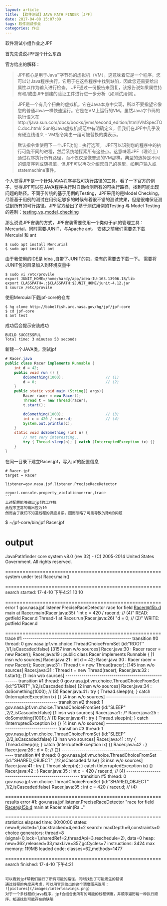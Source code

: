 ```yaml
---
layout: article
title: 【软件测试】JAVA PATH FINDER [JPF]
date: 2017-04-08 15:07:09
tags: 软件测试作业
categories: 作业
---
```


软件测试小组作业之JPF

首先先说说JPF是个什么东西

官方给出的解释：
> JPF核心是用于Java™字节码的虚拟机（VM），这意味着它是一个程序，您可以让Java程序执行。它用于在这些程序中找到缺陷，因此您还需要给出属性以作为输入进行检查。 JPF通过一份报告来回复，该报告说如果属性持有和/或由JPF创建的验证工件进行进一步分析（如测试用例）。

> JPF是一个有几个扭曲的虚拟机。它在Java本身中实现，所以不要指望它像您的普通Java一样快速运行。它是在VM上运行的VM。虽然Java字节码的执行语义在http://java.sun.com/docs/books/jvms/second_edition/html/VMSpecTOC.doc.html/ Sun的Java虚拟机规范中有明确定义，但我们在JPF中几乎没有硬连线语义 - VM指令集由一组可被替换的类表示。

> 默认指令集使用下一个JPF功能：执行选项。 JPF可以识别您的程序中的执行可能不同的进程，然后系统地探索所有这些点。这意味着JPF（理论上）通过程序执行所有路径，而不仅仅是像普通的VM那样。典型的选择是不同的调度序列或随机值，但JPF可以再次介绍您自己的类型，如用户输入或statemachine事件。

个人觉得JPF是一个针对JAVA程序寻找可执行路径的工具。看了一下官方的例子，觉得JPF可以在JAVA程序执行时自动检测所有的可执行路径，找到可能出现问题的路径。不同于传统的基于用例的Testing，JPF采用的是Model Checking，尽管基于用例的测试在用例足够多的时候有着很不错的测试效果，但是很难保证测试到所有的可行路径。JPF官方给出了基于测试用例的Testing 与 Model Testing 的差别：[testing_vs_model_checking](http://babelfish.arc.nasa.gov/trac/jpf/wiki/intro/testing_vs_model_checking)

那么说说JPF安装的方式，JPF安装需要使用一个类似于git的管理工具：Mercurial，同时需要JUNIT，与Apache ant。
安装之前我们需要先下载Mercuial 和 ant
```
$ sudo apt install Mercurial
$ sudo apt install ant
```
由于我使用的IDE是 idea ,自带了JUNIT的包，没有的需要去下载一下。
需要将JUNIT包的目录加入到环境变量中
```
$ sudo vi /etc/provile
export JUNIT_HOME=/home/hardy/app/idea-IU-163.13906.18/lib
export CLASSPATH=.:$CLASSPATH:$JUNIT_HOME/junit-4.12.jar
$ source /etc/provile
```
使用Mercuial下载jpf-core的仓库
```
$ hg clone http://babelfish.arc.nasa.gov/hg/jpf/jpf-core
$ cd jpf-core
$ ant test
```
成功后会提示安装成功
```
BUILD SUCCESSFUL
Total time: 3 minutes 53 seconds
```

新建一个JAVA类，测试jpf
```java
# Racer.java
public class Racer implements Runnable {
    int d = 42;
    public void run () {
        doSomething(1000);                   // (1)
        d = 0;                               // (2)
    }
    public static void main (String[] args){
        Racer racer = new Racer();
        Thread t = new Thread(racer);
        t.start();

        doSomething(1000);                   // (3)
        int c = 420 / racer.d;               // (4)
        System.out.println(c);
    }
    static void doSomething (int n) {
        // not very interesting..
        try { Thread.sleep(n); } catch (InterruptedException ix) {}
    }
}
```
在同一目录下建立Racer.jpf，写入jpf的配置信息
```
# Racer.jpf
target = Racer

listener=gov.nasa.jpf.listener.PreciseRaceDetector

report.console.property_violation=error,trace
​```
上述配置能够输出jpf的工作栈
此程序正常的输出应为10
然而由于我们不知道线程的调度关系，因而忽略了可能导致的除0的问题
```
$ ~/jpf-core/bin/jpf Racer.jpf
# output

JavaPathfinder core system v8.0 (rev 32) - (C) 2005-2014 United States Government. All rights reserved.


====================================================== system under test
Racer.main()

====================================================== search started: 17-4-10 下午4:21
10
10

====================================================== error 1
gov.nasa.jpf.listener.PreciseRaceDetector
race for field Racer@15b.d
  main at Racer.main(Racer.java:35)
		"int c = 420 / racer.d;               // (4)"  READ:  getfield Racer.d
  Thread-1 at Racer.run(Racer.java:26)
		"d = 0;                               // (2)"  WRITE: putfield Racer.d


====================================================== trace #1
------------------------------------------------------ transition #0 thread: 0
gov.nasa.jpf.vm.choice.ThreadChoiceFromSet {id:"ROOT" ,1/1,isCascaded:false}
      [3157 insn w/o sources]
  Racer.java:30                  : Racer racer = new Racer();
  Racer.java:19                  : public class Racer implements Runnable {
      [1 insn w/o sources]
  Racer.java:21                  : int d = 42;
  Racer.java:30                  : Racer racer = new Racer();
  Racer.java:31                  : Thread t = new Thread(racer);
      [145 insn w/o sources]
  Racer.java:31                  : Thread t = new Thread(racer);
  Racer.java:32                  : t.start();
      [1 insn w/o sources]
------------------------------------------------------ transition #1 thread: 0
gov.nasa.jpf.vm.choice.ThreadChoiceFromSet {id:"START" ,1/2,isCascaded:false}
      [2 insn w/o sources]
  Racer.java:34                  : doSomething(1000);                   // (3)
  Racer.java:41                  : try { Thread.sleep(n); } catch (InterruptedException ix) {}
      [4 insn w/o sources]
------------------------------------------------------ transition #2 thread: 1
gov.nasa.jpf.vm.choice.ThreadChoiceFromSet {id:"SLEEP" ,2/2,isCascaded:false}
      [1 insn w/o sources]
  Racer.java:1                   : /*
  Racer.java:25                  : doSomething(1001);                   // (1)
  Racer.java:41                  : try { Thread.sleep(n); } catch (InterruptedException ix) {}
      [4 insn w/o sources]
------------------------------------------------------ transition #3 thread: 1
gov.nasa.jpf.vm.choice.ThreadChoiceFromSet {id:"SLEEP" ,2/2,isCascaded:false}
      [3 insn w/o sources]
  Racer.java:41                  : try { Thread.sleep(n); } catch (InterruptedException ix) {}
  Racer.java:42                  : }
  Racer.java:26                  : d = 0;                               // (2)
------------------------------------------------------ transition #4 thread: 0
gov.nasa.jpf.vm.choice.ThreadChoiceFromSet {id:"SHARED_OBJECT" ,1/2,isCascaded:false}
      [3 insn w/o sources]
  Racer.java:41                  : try { Thread.sleep(n); } catch (InterruptedException ix) {}
  Racer.java:42                  : }
  Racer.java:35                  : int c = 420 / racer.d;               // (4)
------------------------------------------------------ transition #5 thread: 0
gov.nasa.jpf.vm.choice.ThreadChoiceFromSet {id:"SHARED_OBJECT" ,1/2,isCascaded:false}
  Racer.java:35                  : int c = 420 / racer.d;               // (4)

====================================================== results
error #1: gov.nasa.jpf.listener.PreciseRaceDetector "race for field Racer@15b.d   main at Racer.main(Ra..."

====================================================== statistics
elapsed time:       00:00:00
states:             new=9,visited=1,backtracked=4,end=2
search:             maxDepth=6,constraints=0
choice generators:  thread=8 (signal=0,lock=1,sharedRef=2,threadApi=3,reschedule=2), data=0
heap:               new=362,released=33,maxLive=357,gcCycles=7
instructions:       3424
max memory:         119MB
loaded code:        classes=62,methods=1477

====================================================== search finished: 17-4-10 下午4:21

```

可以看到jpf帮我们运行了所有可能的路径，同时找到了可能发生的错误
通过线程的角度来考虑，可以用官网给出的这个调度图来说明：
![pictures](/images/interleavings.png)
对于一个多线程的java程序，jpf会组合出所有的可能的线程调度，并顺序遍历每一种执行顺序，知道找到可能存在的缺陷